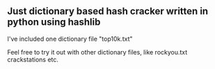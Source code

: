 ## Just dictionary based hash cracker written in python using hashlib
I've included one dictionary file "top10k.txt"

Feel free to try it out with other dictionary files, like rockyou.txt crackstations etc.
